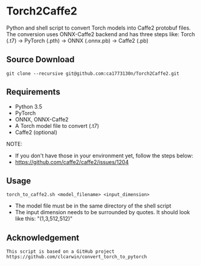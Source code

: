 # Torch2Caffe2

Python and shell script to convert Torch models into Caffe2 protobuf files.
The conversion uses ONNX-Caffe2 backend and has three steps like:
Torch (.t7) -> PyTorch (.pth) -> ONNX (.onnx.pb) -> Caffe2 (.pb)

## Source Download

    git clone --recursive git@github.com:ca1773130n/Torch2Caffe2.git

## Requirements

* Python 3.5
* PyTorch
* ONNX, ONNX-Caffe2
* A Torch model file to convert (.t7)
* Caffe2 (optional)

NOTE:
* If you don't have those in your environment yet, follow the steps below:
* https://github.com/caffe2/caffe2/issues/1204

## Usage

    torch_to_caffe2.sh <model_filename> <input_dimension>

* The model file must be in the same directory of the shell script
* The input dimension needs to be surrounded by quotes. It should look like this: "(1,3,512,512)"

## Acknowledgement

    This script is based on a GitHub project https://github.com/clcarwin/convert_torch_to_pytorch

